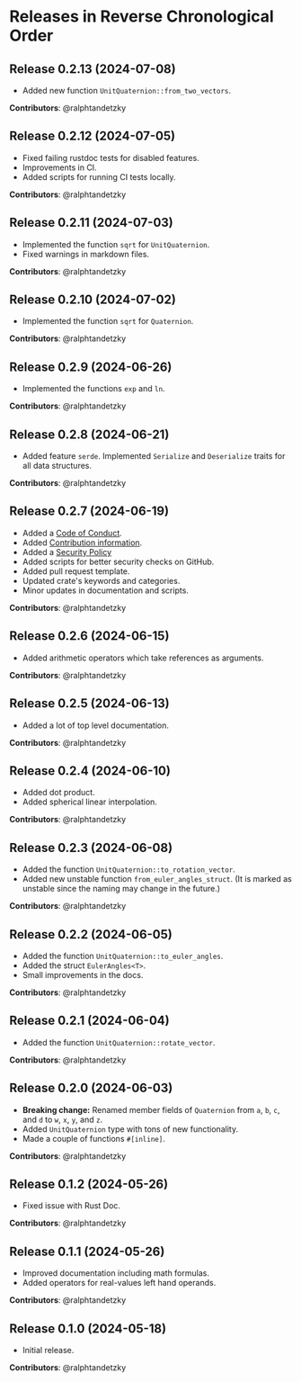 # Releases in Reverse Chronological Order

## Release 0.2.13 (2024-07-08)

- Added new function `UnitQuaternion::from_two_vectors`.

**Contributors**: @ralphtandetzky

## Release 0.2.12 (2024-07-05)

- Fixed failing rustdoc tests for disabled features.
- Improvements in CI.
- Added scripts for running CI tests locally.

**Contributors**: @ralphtandetzky

## Release 0.2.11 (2024-07-03)

- Implemented the function `sqrt` for `UnitQuaternion`.
- Fixed warnings in markdown files.

**Contributors**: @ralphtandetzky

## Release 0.2.10 (2024-07-02)

- Implemented the function `sqrt` for `Quaternion`.

**Contributors**: @ralphtandetzky

## Release 0.2.9 (2024-06-26)

- Implemented the functions `exp` and `ln`.

**Contributors**: @ralphtandetzky

## Release 0.2.8 (2024-06-21)

- Added feature `serde`. Implemented `Serialize` and `Deserialize` traits for
  all data structures.

**Contributors**: @ralphtandetzky

## Release 0.2.7 (2024-06-19)

- Added a [Code of Conduct](CODE_OF_CONDUCT.md).
- Added [Contribution information](CONTRIBUTING.md).
- Added a [Security Policy](SECURITY.md)
- Added scripts for better security checks on GitHub.
- Added pull request template.
- Updated crate's keywords and categories.
- Minor updates in documentation and scripts.

**Contributors**: @ralphtandetzky

## Release 0.2.6 (2024-06-15)

- Added arithmetic operators which take references as arguments.

**Contributors**: @ralphtandetzky

## Release 0.2.5 (2024-06-13)

- Added a lot of top level documentation.

**Contributors**: @ralphtandetzky

## Release 0.2.4 (2024-06-10)

- Added dot product.
- Added spherical linear interpolation.

**Contributors**: @ralphtandetzky

## Release 0.2.3 (2024-06-08)

- Added the function `UnitQuaternion::to_rotation_vector`.
- Added new unstable function `from_euler_angles_struct`. (It is marked
  as unstable since the naming may change in the future.)

**Contributors**: @ralphtandetzky

## Release 0.2.2 (2024-06-05)

- Added the function `UnitQuaternion::to_euler_angles`.
- Added the struct `EulerAngles<T>`.
- Small improvements in the docs.

**Contributors**: @ralphtandetzky

## Release 0.2.1 (2024-06-04)

- Added the function `UnitQuaternion::rotate_vector`.

**Contributors**: @ralphtandetzky

## Release 0.2.0 (2024-06-03)

- **Breaking change:** Renamed member fields of `Quaternion` from `a`, `b`, `c`,
  and `d` to `w`, `x`, `y`, and `z`.
- Added `UnitQuaternion` type with tons of new functionality.
- Made a couple of functions `#[inline]`.

**Contributors**: @ralphtandetzky

## Release 0.1.2 (2024-05-26)

- Fixed issue with Rust Doc.

**Contributors**: @ralphtandetzky

## Release 0.1.1 (2024-05-26)

- Improved documentation including math formulas.
- Added operators for real-values left hand operands.

**Contributors**: @ralphtandetzky

## Release 0.1.0 (2024-05-18)

- Initial release.

**Contributors**: @ralphtandetzky

